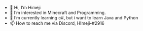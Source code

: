 - 👋 Hi, I’m Himeji
- 👀 I’m interested in Minecraft and Programming.
- 🌱 I’m currently learning c#, but i want to learn Java and Python
- 📫 How to reach me via Discord, H!meji-#2916

<!---
HimejiDev/HimejiDev is a ✨ special ✨ repository because its `README.md` (this file) appears on your GitHub profile.
You can click the Preview link to take a look at your changes.
--->

